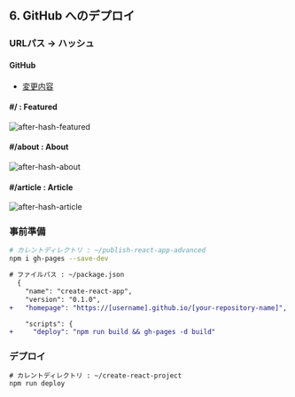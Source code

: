 ## 6. GitHub へのデプロイ
### URLパス → ハッシュ
#### GitHub
* [変更内容](https://github.com/KoheiShingaiHQ/publish-react-project/commit/02e03a5c09f6bb24e873845adc4d95af9a20a3d7)
#### #/ : Featured
![after-hash-featured](https://c1.staticflickr.com/5/4512/37573145681_4ef03be7be_b.jpg)
#### #/about : About
![after-hash-about](https://c1.staticflickr.com/5/4448/37573146031_08c75cec20_b.jpg)
#### #/article : Article
![after-hash-article](https://c1.staticflickr.com/5/4468/36862910134_48e0515184_b.jpg)


### 事前準備
```bash
# カレントディレクトリ : ~/publish-react-app-advanced
npm i gh-pages --save-dev
```

```diff
# ファイルパス : ~/package.json
  {
    "name": "create-react-app",
    "version": "0.1.0",
+   "homepage": "https://[username].github.io/[your-repository-name]",

    "scripts": {
+     "deploy": "npm run build && gh-pages -d build"
```

### デプロイ
```diff
# カレントディレクトリ : ~/create-react-project
npm run deploy
```